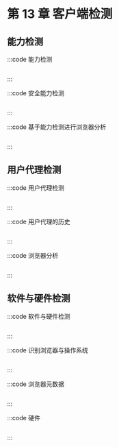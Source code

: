# 第 13 章 客户端检测

## 能力检测

:::code 能力检测

```js
```

:::

:::code 安全能力检测

```js
```

:::

:::code 基于能力检测进行浏览器分析

```js
```

:::

## 用户代理检测

:::code 用户代理检测

```js
```

:::

:::code 用户代理的历史

```js
```

:::

:::code 浏览器分析

```js
```

:::

## 软件与硬件检测

:::code 软件与硬件检测

```js
```

:::

:::code 识别浏览器与操作系统

```js
```

:::

:::code 浏览器元数据

```js
```

:::

:::code 硬件

```js
```

:::
